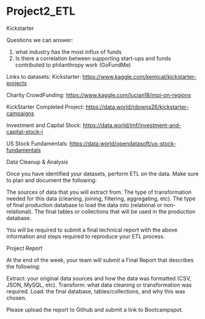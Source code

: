 # Project2_ETL

Kickstarter

Questions we can answer: 
1. what industry has the most influx of funds
2. Is there a correlation between supporting start-ups and funds contributed to philanthropy work (GoFundMe)

Links to datasets: 
Kickstarter: https://www.kaggle.com/kemical/kickstarter-projects 

Charity CrowdFunding: https://www.kaggle.com/lucian18/mpi-on-regions

KickStarter Completed Project: https://data.world/rdowns26/kickstarter-campaigns 

Investment and Capital Stock: https://data.world/imf/investment-and-capital-stock-i 

US Stock Fundamentals: https://data.world/opendatasoft/us-stock-fundamentals 


Data Cleanup & Analysis

Once you have identified your datasets, perform ETL on the data. Make sure to plan and document the following:

The sources of data that you will extract from.
The type of transformation needed for this data (cleaning, joining, filtering, aggregating, etc).
The type of final production database to load the data into (relational or non-relational).
The final tables or collections that will be used in the production database.

You will be required to submit a final technical report with the above information and steps required to reproduce your ETL process.


Project Report

At the end of the week, your team will submit a Final Report that describes the following:


Extract: your original data sources and how the data was formatted (CSV, JSON, MySQL, etc).
Transform: what data cleaning or transformation was required.
Load: the final database, tables/collections, and why this was chosen.


Please upload the report to Github and submit a link to Bootcampspot.

